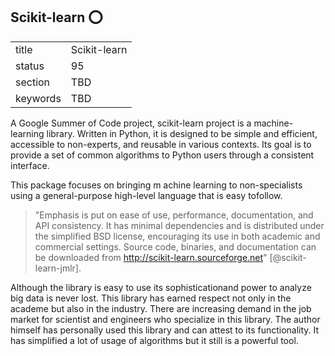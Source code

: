 ## Scikit-learn :o:


|          |              |
| -------- | ------------ |
| title    | Scikit-learn |
| status   | 95           |
| section  | TBD          |
| keywords | TBD          |




A Google Summer of Code project, scikit-learn project is a
machine-learning library. Written in Python, it is designed to be simple
and efficient, accessible to non-experts, and reusable in various
contexts. Its goal is to provide a set of common algorithms to Python
users through a consistent interface.

This package focuses on bringing m achine learning to non-specialists
using a general-purpose high-level language that is easy tofollow.


> "Emphasis is put on ease of use, performance, documentation, and
> API consistency. It has minimal dependencies and is distributed
> under the simplified BSD license, encouraging its use in both
> academic and commercial settings. Source code, binaries, and
> documentation can be downloaded from
> <http://scikit-learn.sourceforge.net>"  [@scikit-learn-jmlr].



Although the library is easy to use its sophisticationand power to
analyze big data is never lost. This library has earned respect not only
in the academe but also in the industry. There are increasing demand in
the job market for scientist and engineers who specialize in this
library. The author himself has personally used this library and can
attest to its functionality. It has simplified a lot of usage of
algorithms but it still is a powerful tool.

